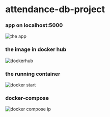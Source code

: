 # attendance-db-project

### app on localhost:5000


![the app](https://user-images.githubusercontent.com/43070175/193344392-3a61ac1e-0731-4203-8acf-41535ce84db2.PNG)

### the image in docker hub

![dockerhub](https://user-images.githubusercontent.com/43070175/193344518-e210f739-db26-46f2-a8ac-6f046178ec7d.PNG)

### the running container

![docker start](https://user-images.githubusercontent.com/43070175/193344604-8418ea86-2ddd-4251-8191-68eb716a35c3.PNG)

### docker-compose

![docker compose ip](https://user-images.githubusercontent.com/43070175/193344647-d09fad97-8edc-4984-8646-62eadf068c22.PNG)
